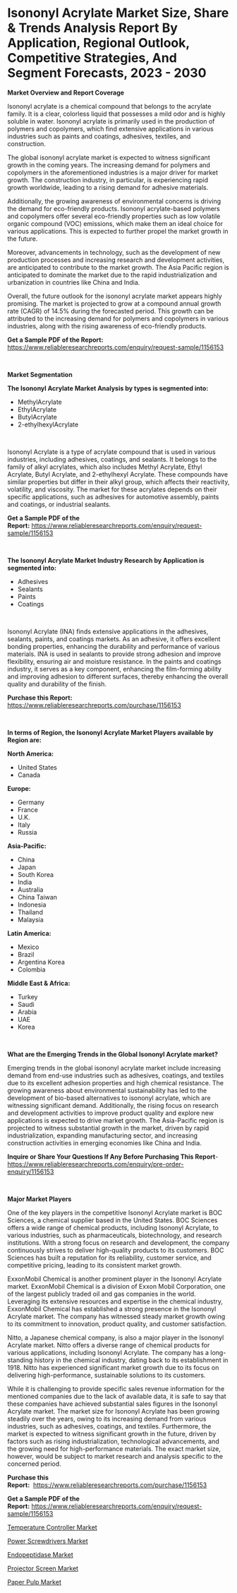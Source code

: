 <p><h1>Isononyl Acrylate Market Size, Share & Trends Analysis Report By Application, Regional Outlook, Competitive Strategies, And Segment Forecasts, 2023 - 2030</h1></p><p><strong>Market Overview and Report Coverage</strong></p>
<p><p>Isononyl acrylate is a chemical compound that belongs to the acrylate family. It is a clear, colorless liquid that possesses a mild odor and is highly soluble in water. Isononyl acrylate is primarily used in the production of polymers and copolymers, which find extensive applications in various industries such as paints and coatings, adhesives, textiles, and construction.</p><p>The global isononyl acrylate market is expected to witness significant growth in the coming years. The increasing demand for polymers and copolymers in the aforementioned industries is a major driver for market growth. The construction industry, in particular, is experiencing rapid growth worldwide, leading to a rising demand for adhesive materials.</p><p>Additionally, the growing awareness of environmental concerns is driving the demand for eco-friendly products. Isononyl acrylate-based polymers and copolymers offer several eco-friendly properties such as low volatile organic compound (VOC) emissions, which make them an ideal choice for various applications. This is expected to further propel the market growth in the future.</p><p>Moreover, advancements in technology, such as the development of new production processes and increasing research and development activities, are anticipated to contribute to the market growth. The Asia Pacific region is anticipated to dominate the market due to the rapid industrialization and urbanization in countries like China and India.</p><p>Overall, the future outlook for the isononyl acrylate market appears highly promising. The market is projected to grow at a compound annual growth rate (CAGR) of 14.5% during the forecasted period. This growth can be attributed to the increasing demand for polymers and copolymers in various industries, along with the rising awareness of eco-friendly products.</p></p>
<p><strong>Get a Sample PDF of the Report:</strong> <a href="https://www.reliableresearchreports.com/enquiry/request-sample/1156153">https://www.reliableresearchreports.com/enquiry/request-sample/1156153</a></p>
<p>&nbsp;</p>
<p><strong>Market Segmentation</strong></p>
<p><strong>The Isononyl Acrylate Market Analysis by types is segmented into:</strong></p>
<p><ul><li>MethylAcrylate</li><li>EthylAcrylate</li><li>ButylAcrylate</li><li>2-ethylhexylAcrylate</li></ul></p>
<p>&nbsp;</p>
<p><p>Isononyl Acrylate is a type of acrylate compound that is used in various industries, including adhesives, coatings, and sealants. It belongs to the family of alkyl acrylates, which also includes Methyl Acrylate, Ethyl Acrylate, Butyl Acrylate, and 2-ethylhexyl Acrylate. These compounds have similar properties but differ in their alkyl group, which affects their reactivity, volatility, and viscosity. The market for these acrylates depends on their specific applications, such as adhesives for automotive assembly, paints and coatings, or industrial sealants.</p></p>
<p><strong>Get a Sample PDF of the Report:</strong>&nbsp;<a href="https://www.reliableresearchreports.com/enquiry/request-sample/1156153">https://www.reliableresearchreports.com/enquiry/request-sample/1156153</a></p>
<p>&nbsp;</p>
<p><strong>The Isononyl Acrylate Market Industry Research by Application is segmented into:</strong></p>
<p><ul><li>Adhesives</li><li>Sealants</li><li>Paints</li><li>Coatings</li></ul></p>
<p>&nbsp;</p>
<p><p>Isononyl Acrylate (INA) finds extensive applications in the adhesives, sealants, paints, and coatings markets. As an adhesive, it offers excellent bonding properties, enhancing the durability and performance of various materials. INA is used in sealants to provide strong adhesion and improve flexibility, ensuring air and moisture resistance. In the paints and coatings industry, it serves as a key component, enhancing the film-forming ability and improving adhesion to different surfaces, thereby enhancing the overall quality and durability of the finish.</p></p>
<p><strong>Purchase this Report:</strong>&nbsp; <a href="https://www.reliableresearchreports.com/purchase/1156153">https://www.reliableresearchreports.com/purchase/1156153</a></p>
<p>&nbsp;</p>
<p><strong>In terms of Region, the Isononyl Acrylate Market Players available by Region are:</strong></p>
<p>
    <p> <strong> North America: </strong>
        <ul>
            <li>United States</li>
            <li>Canada</li>
        </ul>
        </p> 
    <p> <strong> Europe: </strong>
        <ul>
            <li>Germany</li>
            <li>France</li>
            <li>U.K.</li>
            <li>Italy</li>
            <li>Russia</li>
        </ul>
        </p> 
    <p> <strong> Asia-Pacific: </strong>
        <ul>
            <li>China</li>
            <li>Japan</li>
            <li>South Korea</li>
            <li>India</li>
            <li>Australia</li>
            <li>China Taiwan</li>
            <li>Indonesia</li>
            <li>Thailand</li>
            <li>Malaysia</li>
        </ul>
        </p> 
    <p> <strong> Latin America: </strong>
        <ul>
            <li>Mexico</li>
            <li>Brazil</li>
            <li>Argentina Korea</li>
            <li>Colombia</li>
        </ul>
        </p> 
    <p> <strong> Middle East & Africa: </strong>
        <ul>
            <li>Turkey</li>
            <li>Saudi</li>
            <li>Arabia</li>
            <li>UAE</li>
            <li>Korea</li>
        </ul>
    </p>
    </p>
<p>&nbsp;</p>
<p><strong>What are the Emerging Trends in the Global Isononyl Acrylate market?</strong></p>
<p><p>Emerging trends in the global isononyl acrylate market include increasing demand from end-use industries such as adhesives, coatings, and textiles due to its excellent adhesion properties and high chemical resistance. The growing awareness about environmental sustainability has led to the development of bio-based alternatives to isononyl acrylate, which are witnessing significant demand. Additionally, the rising focus on research and development activities to improve product quality and explore new applications is expected to drive market growth. The Asia-Pacific region is projected to witness substantial growth in the market, driven by rapid industrialization, expanding manufacturing sector, and increasing construction activities in emerging economies like China and India.</p></p>
<p><strong>Inquire or Share Your Questions If Any Before Purchasing This Report</strong>- <a href="https://www.reliableresearchreports.com/enquiry/pre-order-enquiry/1156153">https://www.reliableresearchreports.com/enquiry/pre-order-enquiry/1156153</a></p>
<p>&nbsp;</p>
<p><strong>Major Market Players</strong></p>
<p><p>One of the key players in the competitive Isononyl Acrylate market is BOC Sciences, a chemical supplier based in the United States. BOC Sciences offers a wide range of chemical products, including Isononyl Acrylate, to various industries, such as pharmaceuticals, biotechnology, and research institutions. With a strong focus on research and development, the company continuously strives to deliver high-quality products to its customers. BOC Sciences has built a reputation for its reliability, customer service, and competitive pricing, leading to its consistent market growth. </p><p>ExxonMobil Chemical is another prominent player in the Isononyl Acrylate market. ExxonMobil Chemical is a division of Exxon Mobil Corporation, one of the largest publicly traded oil and gas companies in the world. Leveraging its extensive resources and expertise in the chemical industry, ExxonMobil Chemical has established a strong presence in the Isononyl Acrylate market. The company has witnessed steady market growth owing to its commitment to innovation, product quality, and customer satisfaction. </p><p>Nitto, a Japanese chemical company, is also a major player in the Isononyl Acrylate market. Nitto offers a diverse range of chemical products for various applications, including Isononyl Acrylate. The company has a long-standing history in the chemical industry, dating back to its establishment in 1918. Nitto has experienced significant market growth due to its focus on delivering high-performance, sustainable solutions to its customers. </p><p>While it is challenging to provide specific sales revenue information for the mentioned companies due to the lack of available data, it is safe to say that these companies have achieved substantial sales figures in the Isononyl Acrylate market. The market size for Isononyl Acrylate has been growing steadily over the years, owing to its increasing demand from various industries, such as adhesives, coatings, and textiles. Furthermore, the market is expected to witness significant growth in the future, driven by factors such as rising industrialization, technological advancements, and the growing need for high-performance materials. The exact market size, however, would be subject to market research and analysis specific to the concerned period.</p></p>
<p><strong>Purchase this Report:</strong>&nbsp;&nbsp;<a href="https://www.reliableresearchreports.com/purchase/1156153">https://www.reliableresearchreports.com/purchase/1156153</a></p>
<p></p>
<p><strong>Get a Sample PDF of the Report:</strong>&nbsp;<a href="https://www.reliableresearchreports.com/enquiry/request-sample/1156153">https://www.reliableresearchreports.com/enquiry/request-sample/1156153</a></p>
<p><p><a href="https://medium.com/@tiffanytran1905/analyzing-temperature-controller-market-global-industry-perspective-and-forecast-2023-to-2030-a4a0a0e6c2f2">Temperature Controller Market</a></p><p><a href="https://medium.com/@carolynfuller1997/power-screwdrivers-market-insights-into-market-cagr-market-trends-and-growth-strategies-97f1cecbea06">Power Screwdrivers Market</a></p><p><a href="https://github.com/melchekhinf/Market-Research-Report-List-1/blob/main/endopeptidase-market.md">Endopeptidase Market</a></p><p><a href="https://medium.com/@zoeyjohns1903/projector-screen-market-insights-into-market-cagr-market-trends-and-growth-strategies-c06fbcbebac3">Projector Screen Market</a></p><p><a href="https://github.com/sndrkn/Market-Research-Report-List-1/blob/main/paper-pulp-market.md">Paper Pulp Market</a></p></p>